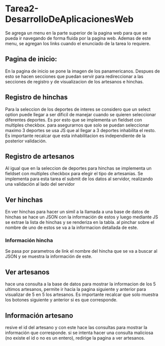 # Tarea2-DesarrolloDeAplicacionesWeb

Se agrega un menu en la parte superior de la pagina web para que se pueda ir navegando de forma fluida por la pagina web. 
Ademas de este menu, se agregan los links cuando el enunciado de la tarea lo requiere.


## Pagina de inicio:
En la pagina de inicio se pone la imagen de los panamericanos. Despues de esto se hacen secciones que puedan servir para redireccionar a las secciones de registro y de visualizacion de los artesanos e hinchas.


## Registro de hinchas
Para la seleccion de los deportes de interes se considero que un select option puede llegar a ser dificil de manejar cuando se quieren seleccionar diferentes deportes. Es por esto que se implementa un fieldset con multiples checkbox. para asegurarnos que solo se puedan seleccionar maximo 3 deportes se usa JS que al llegar a 3 deportes inhabilita el resto. Es importante recalcar que esta inhabilitacion es independiente de la posterior validación.

## Registro de artesanos
Al igual que en la seleccion de deportes para hinchas se implementa un fieldset con multiples checkbox para elegir el tipo de artesanias. Se implementa para esta tarea el submit de los datos al servidor, realizando una validación al lado del servidor


## Ver hinchas
En ver hinchas para hacer un simil a la llamada a una base de datos de hinchas se hace un JSON con la información de estos y luego mediante JS se extrae la lista de hinchas y se renderiza en la tabla. al pinchar sobre el nombre de uno de estos se va a la informacion detallada de este.

### Información hincha
Se pasa por parametros de link el nombre del hincha que se va a buscar al JSON y se muestra la información de este.

## Ver artesanos
hace una consulta a la base de datos para mostrar la informacion de los 5 ultimos artesanos, permite ir hacia la pagina siguiente y anterior para visualizar de 5 en 5 los artesanos. Es importante recalcar que solo muestra los botones siguiente y anterior si es que corresponde. 

## Información artesano
resive el id del artesano y con este hace las consultas para mostrar la información que corresponde. si se intenta hacer una consulta maliciosa (no existe el id o no es un entero), redirige la pagina a ver artesanos.